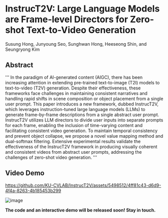 # InstrucT2V: Large Language Models are Frame-level Directors for Zero-shot Text-to-Video Generation
Susung Hong, Junyoung Seo, Sunghwan Hong, Heeseong Shin, and Seungryong Kim


## Abstract
'''
In the paradigm of AI-generated content (AIGC), there has been increasing attention in extending pre-trained text-to-image (T2I) models to text-to-video (T2V) generation. Despite their effectiveness, these frameworks face challenges in maintaining consistent narratives and handling rapid shifts in scene composition or object placement from a single user prompt. This paper introduces a new framework, dubbed InstrucT2V, which leverages instruction-tuned large language models (LLMs) to generate frame-by-frame descriptions from a single abstract user prompt. InstrucT2V utilizes LLM directors to divide user inputs into separate prompts for each frame, enabling the inclusion of time-varying content and facilitating consistent video generation. To maintain temporal consistency and prevent object collapse, we propose a novel value mapping method and dual-softmax filtering. Extensive experimental results validate the effectiveness of the InstrucT2V framework in producing visually coherent and consistent videos from abstract user prompts, addressing the challenges of zero-shot video generation.
'''


## Video Demo

https://github.com/KU-CVLAB/InstrucT2V/assets/5498512/4ff81c43-d6d9-4f4a-8263-4b185453b299

![image](https://github.com/KU-CVLAB/InstrucT2V/assets/96568164/ec206804-4563-4ddd-a9e1-ce1f2b4bd6eb)

**The code and an interactive demo will be released soon! Stay in touch.**
